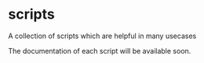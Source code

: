 # scripts
A collection of scripts which are helpful in many usecases

The documentation of each script will be available soon.
